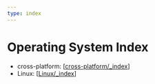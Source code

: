 ```yaml
---
type: index
---
```


# Operating System Index

- cross-platform: [[cross-platform/_index]]
- Linux: [[Linux/_index]]

[//begin]: # "Autogenerated link references for markdown compatibility"
[cross-platform/_index]: cross-platform/_index.md "Cross-platform Index"
[Linux/_index]: Linux/_index.md "Linux Index"
[//end]: # "Autogenerated link references"
